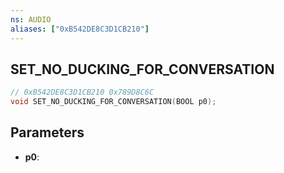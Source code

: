 ```yaml
---
ns: AUDIO
aliases: ["0xB542DE8C3D1CB210"]
---
```

## SET_NO_DUCKING_FOR_CONVERSATION

```c
// 0xB542DE8C3D1CB210 0x789D8C6C
void SET_NO_DUCKING_FOR_CONVERSATION(BOOL p0);
```


## Parameters
* **p0**: 

